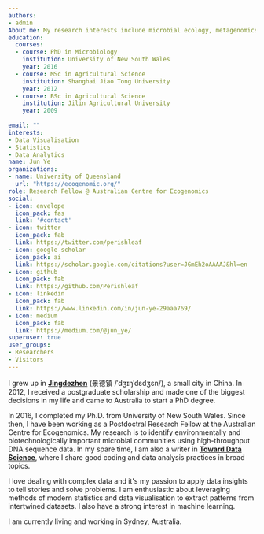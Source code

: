 ```yaml
---
authors:
- admin
About me: My research interests include microbial ecology, metagenomics, and microbial visualisation.
education:
  courses:
  - course: PhD in Microbiology
    institution: University of New South Wales
    year: 2016
  - course: MSc in Agricultural Science
    institution: Shanghai Jiao Tong University
    year: 2012
  - course: BSc in Agricultural Science
    institution: Jilin Agricultural University
    year: 2009
  
email: ""
interests:
- Data Visualisation
- Statistics
- Data Analytics
name: Jun Ye
organizations:
- name: University of Queensland
  url: "https://ecogenomic.org/"
role: Research Fellow @ Australian Centre for Ecogenomics
social:
- icon: envelope
  icon_pack: fas
  link: '#contact'
- icon: twitter
  icon_pack: fab
  link: https://twitter.com/perishleaf
- icon: google-scholar
  icon_pack: ai
  link: https://scholar.google.com/citations?user=JGmEh2oAAAAJ&hl=en
- icon: github
  icon_pack: fab
  link: https://github.com/Perishleaf
- icon: linkedin
  icon_pack: fab
  link: https://www.linkedin.com/in/jun-ye-29aaa769/
- icon: medium
  icon_pack: fab
  link: https://medium.com/@jun_ye/
superuser: true
user_groups:
- Researchers
- Visitors
---
```


I grew up in [**Jingdezhen**](https://en.wikipedia.org/wiki/Jingdezhen) (景德镇 /ˈdʒɪŋˈdɛdʒɛn/), a small city in China. In 2012, I received a postgraduate scholarship and made one of the biggest decisions in my life and came to Australia to start a PhD degree.

In 2016, I completed my Ph.D. from University of New South Wales. Since then, I have been working as a Postdoctral Research Fellow at the Australian Centre for Ecogenomics. My research is to identify environmentally and biotechnologically important microbial communities using high-throughput DNA sequence data. In my spare time, I am also a writer in [**Toward Data Science**](https://towardsdatascience.com/), where I share good coding and data analysis practices in broad topics. 

I love dealing with complex data and it's my passion to apply data insights to tell stories and solve problems. I am enthusiastic about leveraging methods of modern statistics and data visualisation to extract patterns from intertwined datasets. I also have a strong interest in machine learning. 

I am currently living and working in Sydney, Australia.
